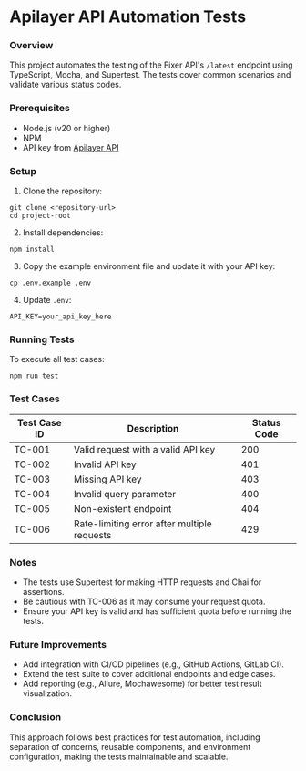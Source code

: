 # Apilayer API Automation Tests

### Overview

This project automates the testing of the Fixer API's `/latest` endpoint using TypeScript, Mocha, and Supertest. The tests cover common scenarios and validate various status codes.

### Prerequisites
- Node.js (v20 or higher)
- NPM
- API key from [Apilayer API](https://api.apilayer.com)

### Setup

1. Clone the repository:
```shell
git clone <repository-url>
cd project-root
```

2. Install dependencies:
```shell
npm install
```

3. Copy the example environment file and update it with your API key:
```shell
cp .env.example .env
```

4. Update `.env`:
```shell
API_KEY=your_api_key_here
```

### Running Tests
To execute all test cases:

```shell
npm run test
```

### Test Cases
| Test Case ID | Description | Status Code |
|--------------|-------------|-------------|
|TC-001|Valid request with a valid API key|200|
|TC-002|Invalid API key|401|
|TC-003|Missing API key|403|
|TC-004|Invalid query parameter|400|
|TC-005|Non-existent endpoint|404|
|TC-006|Rate-limiting error after multiple requests|429|

### Notes
- The tests use Supertest for making HTTP requests and Chai for assertions.
- Be cautious with TC-006 as it may consume your request quota.
- Ensure your API key is valid and has sufficient quota before running the tests.

### Future Improvements
- Add integration with CI/CD pipelines (e.g., GitHub Actions, GitLab CI).
- Extend the test suite to cover additional endpoints and edge cases.
- Add reporting (e.g., Allure, Mochawesome) for better test result visualization.

### Conclusion
This approach follows best practices for test automation, including separation of concerns, reusable components, and environment configuration, making the tests maintainable and scalable.